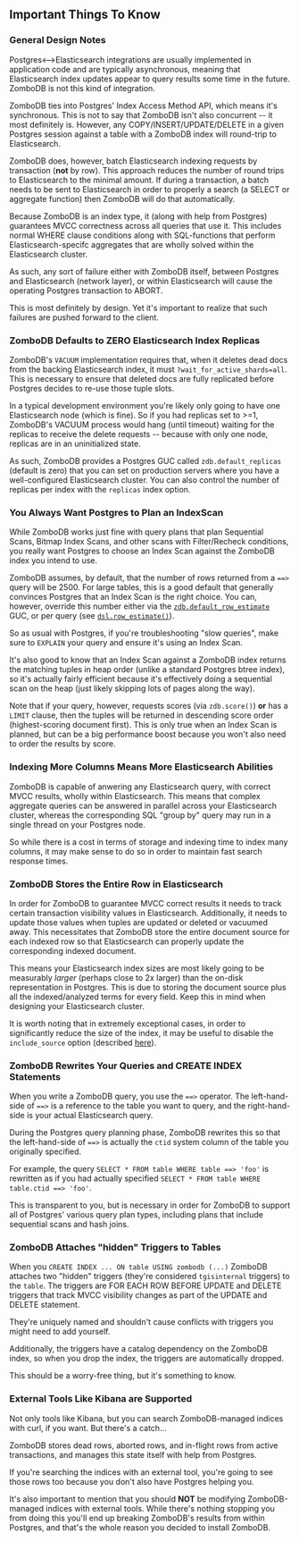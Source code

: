 ## Important Things To Know

### General Design Notes

Postgres\<-->Elasticsearch integrations are usually implemented in application code and are typically asynchronous,
meaning that Elasticsearch index updates appear to query results some time in the future. ZomboDB is not this kind of
integration.

ZomboDB ties into Postgres' Index Access Method API, which means it's synchronous. This is not to say that ZomboDB isn't
also concurrent -- it most definitely is. However, any COPY/INSERT/UPDATE/DELETE in a given Postgres session against a
table with a ZomboDB index will round-trip to Elasticsearch.

ZomboDB does, however, batch Elasticsearch indexing requests by transaction (**not** by row). This approach reduces the
number of round trips to Elasticsearch to the minimal amount. If during a transaction, a batch needs to be sent to
Elasticsearch in order to properly a search (a SELECT or aggregate function) then ZomboDB will do that automatically.

Because ZomboDB is an index type, it (along with help from Postgres) guarantees MVCC correctness across all queries that
use it. This includes normal WHERE clause conditions along with SQL-functions that perform Elasticsearch-specifc
aggregates that are wholly solved within the Elasticsearch cluster.

As such, any sort of failure either with ZomboDB itself, between Postgres and Elasticsearch (network layer), or within
Elasticsearch will cause the operating Postgres transaction to ABORT.

This is most definitely by design. Yet it's important to realize that such failures are pushed forward to the client.

### ZomboDB Defaults to **ZERO** Elasticsearch Index Replicas

ZomboDB's `VACUUM` implementation requires that, when it deletes dead docs from the backing Elasticsearch index, it must
`?wait_for_active_shards=all`. This is necessary to ensure that deleted docs are fully replicated before Postgres
decides to re-use those tuple slots.

In a typical development environment you're likely only going to have one Elasticsearch node (which is fine). So if you
had replicas set to >=1, ZomboDB's VACUUM process would hang (until timeout) waiting for the replicas to receive the
delete requests -- because with only one node, replicas are in an uninitialized state.

As such, ZomboDB provides a Postgres GUC called `zdb.default_replicas` (default is zero) that you can set on production
servers where you have a well-configured Elasticsearch cluster. You can also control the number of replicas per index
with the `replicas` index option.

### You Always Want Postgres to Plan an IndexScan

While ZomboDB works just fine with query plans that plan Sequential Scans, Bitmap Index Scans, and other scans with
Filter/Recheck conditions, you really want Postgres to choose an Index Scan against the ZomboDB index you intend to use.

ZomboDB assumes, by default, that the number of rows returned from a `==>` query will be 2500. For large tables, this is
a good default that generally convinces Postgres that an Index Scan is the right choice. You can, however, override this
number either via the [`zdb.default_row_estimate`](CONFIGURATION-SETTINGS.md#zdbdefault_row_estimate) GUC,
or per query (see [`dsl.row_estimate()`](QUERY-BUILDER-API.md#dslrow_estimate)).

So as usual with Postgres, if you're troubleshooting "slow queries", make sure to `EXPLAIN` your query and ensure it's
using an Index Scan.

It's also good to know that an Index Scan against a ZomboDB index returns the matching tuples in heap order (unlike a
standard Postgres btree index), so it's actually fairly efficient because it's effectively doing a sequential scan on
the heap (just likely skipping lots of pages along the way).

Note that if your query, however, requests scores (via `zdb.score()`) **or** has a `LIMIT` clause, then the tuples will
be returned in descending score order (highest-scoring document first). This is only true when an Index Scan is planned,
but can be a big performance boost because you won't also need to order the results by score.

### Indexing More Columns Means More Elasticsearch Abilities

ZomboDB is capable of anwering any Elasticsearch query, with correct MVCC results, wholly within Elasticsearch. This
means that complex aggregate queries can be answered in parallel across your Elasticsearch cluster, whereas the
corresponding SQL "group by" query may run in a single thread on your Postgres node.

So while there is a cost in terms of storage and indexing time to index many columns, it may make sense to do so in
order to maintain fast search response times.

### ZomboDB Stores the Entire Row in Elasticsearch

In order for ZomboDB to guarantee MVCC correct results it needs to track certain transaction visibility values in
Elasticsearch. Additionally, it needs to update those values when tuples are updated or deleted or vacuumed away. This
necessitates that ZomboDB store the entire document source for each indexed row so that Elasticsearch can properly
update the corresponding indexed document.

This means your Elasticsearch index sizes are most likely going to be measurably *larger* (perhaps close to 2x larger)
than the on-disk representation in Postgres. This is due to storing the document source plus all the indexed/analyzed
terms for every field. Keep this in mind when designing your Elasticsearch cluster.

It is worth noting that in extremely exceptional cases, in order to significantly reduce the size of the index, it may be useful to disable the `include_source` option (described [here](https://github.com/zombodb/zombodb/blob/master/INDEX-MANAGEMENT.md#include_source)).

### ZomboDB Rewrites Your Queries and CREATE INDEX Statements

When you write a ZomboDB query, you use the `==>` operator. The left-hand-side of `==>` is a reference to the table you
want to query, and the right-hand-side is your actual Elasticsearch query.

During the Postgres query planning phase, ZomboDB rewrites this so that the left-hand-side of `==>` is actually the
`ctid` system column of the table you originally specified.

For example, the query `SELECT * FROM table WHERE table ==> 'foo'` is rewritten as if you had actually specified
`SELECT * FROM table WHERE table.ctid ==> 'foo'`.

This is transparent to you, but is necessary in order for ZomboDB to support all of Postgres' various query plan types,
including plans that include sequential scans and hash joins.

### ZomboDB Attaches "hidden" Triggers to Tables

When you `CREATE INDEX ... ON table USING zombodb (...)` ZomboDB attaches two "hidden" triggers (they're considered
`tgisinternal` triggers) to the `table`. The triggers are FOR EACH ROW BEFORE UPDATE and DELETE triggers that track MVCC
visibility changes as part of the UPDATE and DELETE statement.

They're uniquely named and shouldn't cause conflicts with triggers you might need to add yourself.

Additionally, the triggers have a catalog dependency on the ZomboDB index, so when you drop the index, the triggers are
automatically dropped.

This should be a worry-free thing, but it's something to know.

### External Tools Like Kibana are Supported

Not only tools like Kibana, but you can search ZomboDB-managed indices with curl, if you want. But there's a catch...

ZomboDB stores dead rows, aborted rows, and in-flight rows from active transactions, and manages this state itself with
help from Postgres.

If you're searching the indices with an external tool, you're going to see those rows too because you don't also have
Postgres helping you.

It's also important to mention that you should **NOT** be modifying ZomboDB-managed indices with external tools. While
there's nothing stopping you from doing this you'll end up breaking ZomboDB's results from within Postgres, and that's
the whole reason you decided to install ZomboDB.
